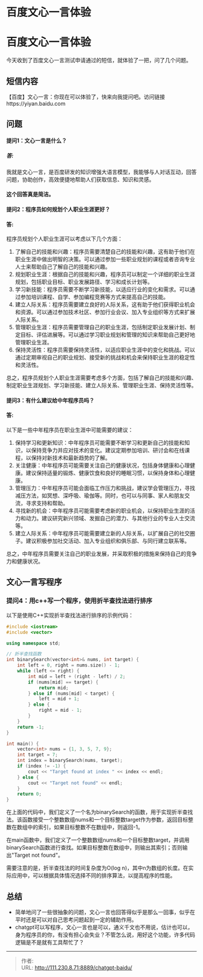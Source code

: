 # 百度文心一言体验


<!--more-->
# 百度文心一言体验
今天收到了百度文心一言测试申请通过的短信，就体验了一把，问了几个问题。
## 短信内容
【百度】文心一言：你现在可以体验了，快来向我提问吧。访问链接https://yiyan.baidu.com

## 问题
#### 提问1：文心一言是什么？
##### 答:
我就是文心一言，是百度研发的知识增强大语言模型，我能够与人对话互动，回答问题，协助创作，高效便捷地帮助人们获取信息、知识和灵感。
#### 这个回答真是简洁。


#### 提问2：程序员如何规划个人职业生涯更好？
#### 答:
程序员规划个人职业生涯可以考虑以下几个方面：
  1. 了解自己的技能和兴趣：程序员需要清楚自己的技能和兴趣，这有助于他们在职业生涯中做出明智的决策。可以通过参加一些职业规划的课程或者咨询专业人士来帮助自己了解自己的技能和兴趣。
  2. 规划职业生涯：根据自己的技能和兴趣，程序员可以制定一个详细的职业生涯规划，包括职业目标、职业发展路径、学习和成长计划等。
  3. 学习新技能：程序员需要不断学习新技能，以适应行业的变化和需求。可以通过参加培训课程、自学、参加编程竞赛等方式来提高自己的技能。
  4. 建立人际关系：程序员需要建立良好的人际关系，这有助于他们获得职业机会和资源。可以通过参加技术社区、参加行业会议、加入专业组织等方式来扩展人际关系。
  5. 管理职业生涯：程序员需要管理自己的职业生涯，包括制定职业发展计划、制定目标、评估进展等。可以通过学习职业规划和管理的知识来帮助自己更好地管理职业生涯。
  6. 保持灵活性：程序员需要保持灵活性，以适应职业生涯中的变化和挑战。可以通过定期审视自己的职业规划、接受新的挑战和机会来保持职业生涯的稳定性和灵活性。

总之，程序员规划个人职业生涯需要考虑多个方面，包括了解自己的技能和兴趣、制定职业生涯规划、学习新技能、建立人际关系、管理职业生涯、保持灵活性等。


#### 提问3：有什么建议给中年程序员吗？
#### 答:
以下是一些中年程序员在职业生涯中可能需要的建议：

1. 保持学习和更新知识：中年程序员可能需要不断学习和更新自己的技能和知识，以保持竞争力并应对技术的变化。建议定期参加培训、研讨会和在线课程，以保持对新技术和最新趋势的了解。
2. 关注健康：中年程序员可能需要关注自己的健康状况，包括身体健康和心理健康。建议保持适量的锻炼、健康饮食和良好的睡眠习惯，以保持身体和心理健康。
3. 管理压力：中年程序员可能会面临工作压力和挑战，建议学会管理压力，寻找减压方法，如冥想、深呼吸、瑜伽等。同时，也可以与同事、家人和朋友交流，寻求支持和帮助。
4. 寻找新的机会：中年程序员可能需要考虑新的职业机会，以保持职业生涯的活力和动力。建议研究新兴领域、发掘自己的潜力、与其他行业的专业人士交流等。
5. 建立人际关系：中年程序员可能需要建立新的人际关系，以扩展自己的社交圈子。建议积极参加社交活动、加入专业组织和俱乐部、与同行建立联系等。

总之，中年程序员需要关注自己的职业发展，并采取积极的措施来保持自己的竞争力和健康状况。

## 文心一言写程序
### 提问4：用c++写一个程序，使用折半查找法进行排序
以下是使用C++实现折半查找法进行排序的示例代码：

```c++
#include <iostream>
#include <vector>

using namespace std;

// 折半查找函数
int binarySearch(vector<int>& nums, int target) {
    int left = 0, right = nums.size() - 1;
    while (left <= right) {
        int mid = left + (right - left) / 2;
        if (nums[mid] == target) {
            return mid;
        } else if (nums[mid] < target) {
            left = mid + 1;
        } else {
            right = mid - 1;
        }
    }
    return -1;
}

int main() {
    vector<int> nums = {1, 3, 5, 7, 9};
    int target = 7;
    int index = binarySearch(nums, target);
    if (index != -1) {
        cout << "Target found at index " << index << endl;
    } else {
        cout << "Target not found" << endl;
    }
    return 0;
}
```
在上面的代码中，我们定义了一个名为binarySearch的函数，用于实现折半查找法。该函数接受一个整数数组nums和一个目标整数target作为参数，返回目标整数在数组中的索引，如果目标整数不在数组中，则返回-1。

在main函数中，我们定义了一个整数数组nums和一个目标整数target，并调用binarySearch函数进行查找。如果目标整数在数组中，则输出其索引；否则输出"Target not found"。

需要注意的是，折半查找法的时间复杂度为O(log n)，其中n为数组的长度。在实际应用中，可以根据具体情况选择不同的排序算法，以提高程序的性能。

## 总结
- 简单地问了一些很抽象的问题，文心一言也回答得似乎是那么一回事，似乎在平时还是可以对自己思考问题起到一定的辅助作用。
- chatgpt可以写程序，文心一言也是可以，通义千文也不用说，估计也可以，身为程序员的你，有没有担心会失业？不管怎么说，用好这个功能，许多代码逻辑是不是就有工具帮忙了？


---

> 作者:   
> URL: http://111.230.8.71:8889/chatgpt-baidu/  

